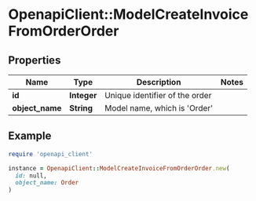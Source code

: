 # OpenapiClient::ModelCreateInvoiceFromOrderOrder

## Properties

| Name | Type | Description | Notes |
| ---- | ---- | ----------- | ----- |
| **id** | **Integer** | Unique identifier of the order |  |
| **object_name** | **String** | Model name, which is &#39;Order&#39; |  |

## Example

```ruby
require 'openapi_client'

instance = OpenapiClient::ModelCreateInvoiceFromOrderOrder.new(
  id: null,
  object_name: Order
)
```

